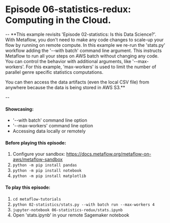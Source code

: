 # Episode 06-statistics-redux: Computing in the Cloud.
--
**This example revisits 'Episode 02-statistics: Is this Data Science?'. With
Metaflow, you don't need to make any code changes to scale-up your flow by
running on remote compute. In this example we re-run the 'stats.py' workflow
adding the '--with batch' command line argument. This instructs Metaflow to run
all your steps on AWS batch without changing any code. You can control the
behavior with additional arguments, like '--max-workers'. For this example,
'max-workers' is used to limit the number of parallel genre specific statistics
computations.

You can then access the data artifacts (even the local CSV file) from anywhere
because the data is being stored in AWS S3.**

--

#### Showcasing:
- '--with batch' command line option
- '--max-workers' command line option
- Accessing data locally or remotely

#### Before playing this episode:
1. Configure your sandbox: https://docs.metaflow.org/metaflow-on-aws/metaflow-sandbox
2. ```python -m pip install pandas```
3. ```python -m pip install notebook```
4. ```python -m pip install matplotlib```

#### To play this episode:
1. ```cd metaflow-tutorials```
2. ```python 02-statistics/stats.py --with batch run --max-workers 4```
3. ```jupyter-notebook 06-statistics-redux/stats.ipynb```
4. Open 'stats.ipynb' in your remote Sagemaker notebook